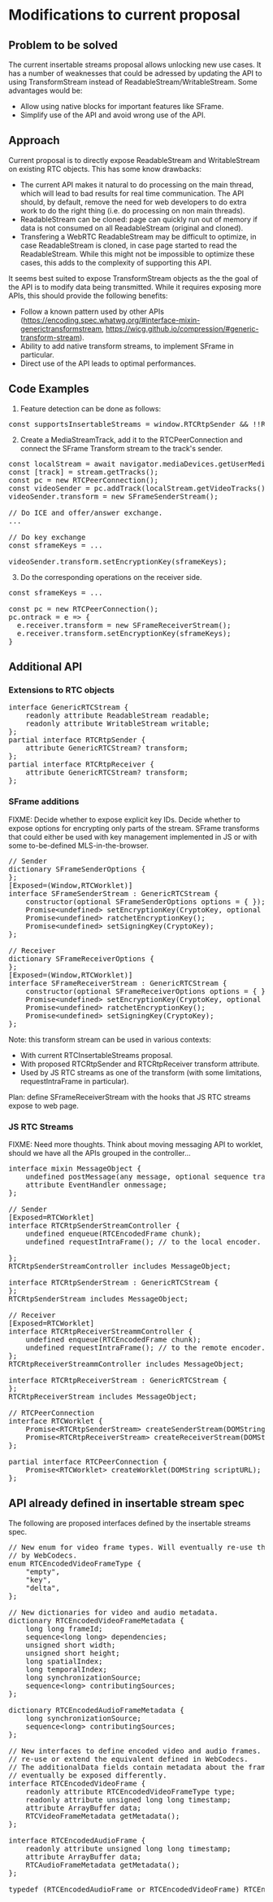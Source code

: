 # Modifications to current proposal

## Problem to be solved

The current insertable streams proposal allows unlocking new use cases.
It has a number of weaknesses that could be adressed by updating the API to using TransformStream instead of ReadableStream/WritableStream.
Some advantages would be:
* Allow using native blocks for important features like SFrame.
* Simplify use of the API and avoid wrong use of the API.


## Approach

Current proposal is to directly expose ReadableStream and WritableStream on existing RTC objects.
This has some know drawbacks:
* The current API makes it natural to do processing on the main thread, which will lead to bad results for real time communication. The API should, by default, remove the need for web developers to do extra work to do the right thing (i.e. do processing on non main threads).
* ReadableStream can be cloned: page can quickly run out of memory if data is not consumed on all ReadableStream (original and cloned).
* Transfering a WebRTC ReadableStream may be difficult to optimize, in case ReadableStream is cloned, in case page started to read the ReadableStream. While this might not be impossible to optimize these cases, this adds to the complexity of supporting this API.

It seems best suited to expose TransformStream objects as the the goal of the API is to modify data being transmitted.
While it requires exposing more APIs, this should provide the following benefits:
* Follow a known pattern used by other APIs (https://encoding.spec.whatwg.org/#interface-mixin-generictransformstream, https://wicg.github.io/compression/#generic-transform-stream).
* Ability to add native transform streams, to implement SFrame in particular.
* Direct use of the API leads to optimal performances.

## Code Examples

1. Feature detection can be done as follows:

<pre>
const supportsInsertableStreams = window.RTCRtpSender && !!RTCRtpSender.prototype.transform;
</pre>

2. Create a MediaStreamTrack, add it to the RTCPeerConnection and connect the
SFrame Transform stream to the track's sender.

<pre>
const localStream = await navigator.mediaDevices.getUserMedia({video:true});
const [track] = stream.getTracks();
const pc = new RTCPeerConnection();
const videoSender = pc.addTrack(localStream.getVideoTracks()[0], localStream)
videoSender.transform = new SFrameSenderStream();

// Do ICE and offer/answer exchange.
...

// Do key exchange
const sframeKeys = ...

videoSender.transform.setEncryptionKey(sframeKeys);
</pre>

3. Do the corresponding operations on the receiver side.

<pre>
const sframeKeys = ...

const pc = new RTCPeerConnection();
pc.ontrack = e => {
  e.receiver.transform = new SFrameReceiverStream();
  e.receiver.transform.setEncryptionKey(sframeKeys);
}
</pre>

## Additional API

### Extensions to RTC objects
<pre>
interface GenericRTCStream {
    readonly attribute ReadableStream readable;
    readonly attribute WritableStream writable;
};
partial interface RTCRtpSender {
    attribute GenericRTCStream? transform;
};
partial interface RTCRtpReceiver {
    attribute GenericRTCStream? transform;
};
</pre>

### SFrame additions
FIXME: Decide whether to expose explicit key IDs. Decide whether to expose options for encrypting only parts of the stream.
SFrame transforms that could either be used with key management implemented in JS or with some to-be-defined MLS-in-the-browser.
<pre>
// Sender
dictionary SFrameSenderOptions {
};
[Exposed=(Window,RTCWorklet)]
interface SFrameSenderStream : GenericRTCStream {
    constructor(optional SFrameSenderOptions options = { });
    Promise&lt;undefined&gt; setEncryptionKey(CryptoKey, optional unsigned long long keyID);
    Promise&lt;undefined&gt; ratchetEncryptionKey();
    Promise&lt;undefined&gt; setSigningKey(CryptoKey);
};

// Receiver
dictionary SFrameReceiverOptions {
};
[Exposed=(Window,RTCWorklet)]
interface SFrameReceiverStream : GenericRTCStream {
    constructor(optional SFrameReceiverOptions options = { });
    Promise&lt;undefined&gt; setEncryptionKey(CryptoKey, optional unsigned long long keyID);
    Promise&lt;undefined&gt; ratchetEncryptionKey();
    Promise&lt;undefined&gt; setSigningKey(CryptoKey);
};
</pre>

Note: this transform stream can be used in various contexts:
* With current RTCInsertableStreams proposal.
* With proposed RTCRtpSender and RTCRtpReceiver transform attribute.
* Used by JS RTC streams as one of the transform (with some limitations, requestIntraFrame in particular).

Plan: define SFrameReceiverStream with the hooks that JS RTC streams expose to web page.

### JS RTC Streams
FIXME: Need more thoughts. Think about moving messaging API to worklet, should we have all the APIs grouped in the controller...

<pre>
interface mixin MessageObject {
    undefined postMessage(any message, optional sequence<Transferable> transfer);
    attribute EventHandler onmessage;
};

// Sender
[Exposed=RTCWorklet]
interface RTCRtpSenderStreamController {
    undefined enqueue(RTCEncodedFrame chunk);
    undefined requestIntraFrame(); // to the local encoder.

};
RTCRtpSenderStreamController includes MessageObject;

interface RTCRtpSenderStream : GenericRTCStream {
};
RTCRtpSenderStream includes MessageObject;

// Receiver
[Exposed=RTCWorklet]
interface RTCRtpReceiverStreammController {
    undefined enqueue(RTCEncodedFrame chunk);
    undefined requestIntraFrame(); // to the remote encoder.
};
RTCRtpReceiverStreammController includes MessageObject;

interface RTCRtpReceiverStream : GenericRTCStream {
};
RTCRtpReceiverStream includes MessageObject;

// RTCPeerConnection
interface RTCWorklet {
    Promise&lt;RTCRtpSenderStream&gt; createSenderStream(DOMString name);
    Promise&lt;RTCRtpReceiverStream&gt; createReceiverStream(DOMString name);
};

partial interface RTCPeerConnection {
    Promise&lt;RTCWorklet&gt; createWorklet(DOMString scriptURL);
};
</pre>

## API already defined in insertable stream spec

The following are proposed interfaces defined by the insertable streams spec.

<pre>
// New enum for video frame types. Will eventually re-use the equivalent defined
// by WebCodecs.
enum RTCEncodedVideoFrameType {
    "empty",
    "key",
    "delta",
};

// New dictionaries for video and audio metadata.
dictionary RTCEncodedVideoFrameMetadata {
    long long frameId;
    sequence&lt;long long&gt; dependencies;
    unsigned short width;
    unsigned short height;
    long spatialIndex;
    long temporalIndex;
    long synchronizationSource;
    sequence&lt;long&gt; contributingSources;
};

dictionary RTCEncodedAudioFrameMetadata {
    long synchronizationSource;
    sequence&lt;long&gt; contributingSources;
};

// New interfaces to define encoded video and audio frames. Will eventually
// re-use or extend the equivalent defined in WebCodecs.
// The additionalData fields contain metadata about the frame and will
// eventually be exposed differently.
interface RTCEncodedVideoFrame {
    readonly attribute RTCEncodedVideoFrameType type;
    readonly attribute unsigned long long timestamp;
    attribute ArrayBuffer data;
    RTCVideoFrameMetadata getMetadata();
};

interface RTCEncodedAudioFrame {
    readonly attribute unsigned long long timestamp;
    attribute ArrayBuffer data;
    RTCAudioFrameMetadata getMetadata();
};

typedef (RTCEncodedAudioFrame or RTCEncodedVideoFrame) RTCEncodedFrame;
</pre>


